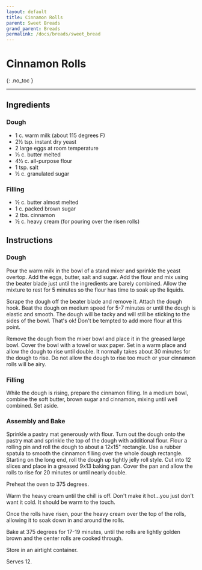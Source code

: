```yaml
---
layout: default
title: Cinnamon Rolls
parent: Sweet Breads
grand_parent: Breads
permalink: /docs/breads/sweet_bread
---
```


# Cinnamon Rolls
{: .no_toc }

---
## Ingredients
### Dough
<ul>
	<li>1 c. warm milk (about 115 degrees F)</li>
	<li>2½ tsp. instant dry yeast</li>
	<li>2 large eggs at room temperature</li>
	<li>⅓ c. butter melted</li>
	<li>4½ c. all-purpose flour</li>
	<li>1 tsp. salt</li>
	<li>½ c. granulated sugar</li>
</ul>

### Filling
<ul>
	<li>½ c. butter almost melted</li>
	<li>1 c. packed brown sugar</li>
	<li>2 tbs. cinnamon</li>
	<li>½ c. heavy cream (for pouring over the risen rolls)</li>
</ul>

## Instructions
### Dough
Pour the warm milk in the bowl of a stand mixer and sprinkle
the yeast overtop. Add the eggs, butter, salt and sugar. Add the flour and mix
using the beater blade just until the ingredients are barely combined. Allow
the mixture to rest for 5 minutes so the flour has time to soak up the liquids.

Scrape the dough off the beater blade and remove it. Attach
the dough hook. Beat the dough on medium speed for 5-7 minutes or until the
dough is elastic and smooth. The dough will be tacky and will still be sticking
to the sides of the bowl. That's ok! Don't be tempted to add more flour at this
point. 

Remove the dough from the mixer bowl and place it in the
greased large bowl. Cover the bowl with a towel or wax paper. Set in a warm
place and allow the dough to rise until double. It normally takes about 30
minutes for the dough to rise. Do not allow the dough to rise too much or your
cinnamon rolls will be airy. 

### Filling
While the dough is rising, prepare the cinnamon filling. In
a medium bowl, combine the soft butter, brown sugar and cinnamon, mixing until
well combined. Set aside.

### Assembly and Bake

Sprinkle a pastry mat generously with flour. Turn out the
dough onto the pastry mat and sprinkle the top of the dough with additional
flour. Flour a rolling pin and roll the dough to about a 12x15&quot; rectangle.
Use a rubber spatula to smooth the cinnamon filling over the whole dough
rectangle. Starting on the long end, roll the dough up tightly jelly roll
style. Cut into 12 slices and place in a greased 9x13 baking pan. Cover the pan
and allow the rolls to rise for 20 minutes or until nearly double. 

Preheat the oven to 375 degrees. 

Warm the heavy cream until the chill is off. Don't make it
hot...you just don't want it cold. It should be warm to the touch. 

Once the rolls have risen, pour the heavy cream over the top
of the rolls, allowing it to soak down in and around the rolls. 

Bake at 375 degrees for 17-19 minutes, until the rolls are
lightly golden brown and the center rolls are cooked through. 

Store in an airtight container.

Serves 12.
